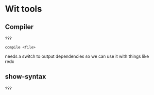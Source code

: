 # Wit tools

## Compiler

???

    compile <file>

needs a switch to output dependencies so we can use it with things like redo



## show-syntax

???

